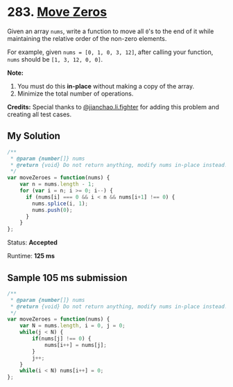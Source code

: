 # 283. [Move Zeros](https://leetcode.com/problems/move-zeroes/#/description)

Given an array `nums`, write a function to move all `0`'s to the end of it while maintaining the relative order of the non-zero elements.

For example, given `nums = [0, 1, 0, 3, 12]`, after calling your function, `nums` should be `[1, 3, 12, 0, 0]`.

**Note:**

1. You must do this **in-place** without making a copy of the array.
2. Minimize the total number of operations.

**Credits:**
Special thanks to [@jianchao.li.fighter](https://leetcode.com/discuss/user/jianchao.li.fighter) for adding this problem and creating all test cases.

## My Solution

```javascript
/**
 * @param {number[]} nums
 * @return {void} Do not return anything, modify nums in-place instead.
 */
var moveZeroes = function(nums) {
    var n = nums.length - 1;
    for (var i = n; i >= 0; i--) {
      if (nums[i] === 0 && i < n && nums[i+1] !== 0) {
        nums.splice(i, 1);
        nums.push(0);
      }
    }
};
```

Status: **Accepted**

Runtime: **125 ms**

## Sample 105 ms submission 

```javascript
/**
 * @param {number[]} nums
 * @return {void} Do not return anything, modify nums in-place instead.
 */
var moveZeroes = function(nums) {
    var N = nums.length, i = 0, j = 0;
    while(j < N) {
        if(nums[j] !== 0) {
            nums[i++] = nums[j];
        }
        j++;
    }
    while(i < N) nums[i++] = 0;
};
```
